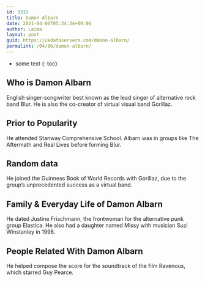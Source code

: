 ```yaml
---
id: 3332
title: Damon Albarn
date: 2021-04-06T05:24:24+00:00
author: Laima
layout: post
guid: https://ukdataservers.com/damon-albarn/
permalink: /04/06/damon-albarn/
---
```


* some text
{: toc}


## Who is Damon Albarn
                  
                  
                  
English singer-songwriter best known as the lead singer of alternative rock band Blur. He is also the co-creator of virtual visual band Gorillaz. 
                  
              
            
              
            
                
                
                
## Prior to Popularity
                  
                  
                  
He attended Stanway Comprehensive School. Albarn was in groups like The Aftermath and Real Lives before forming Blur. 
                  
              
            
              
            
                
                
                
## Random data
                  
                  
                  
He joined the Guinness Book of World Records with Gorillaz, due to the group&#8217;s unprecedented success as a virtual band. 
                  
              
            
              
            
                
                
                
## Family & Everyday Life of Damon Albarn
                  
                  
                  
He dated Justine Frischmann, the frontwoman for the alternative punk group Elastica. He also had a daughter named Missy with musician Suzi Winstanley in 1998. 
                  
              
            
              
            
                
                
                
## People Related With Damon Albarn
                  
                  
                  
He helped compose the score for the soundtrack of the film Ravenous, which starred Guy Pearce. 
                  
              
            
              
            
                
              
            
              
              
            
            
              
            
          
          
          